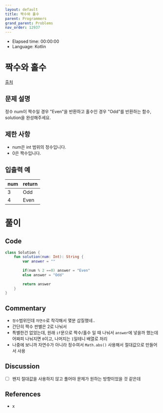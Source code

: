 ```yaml
---
layout: default
title: 짝수와 홀수
parent: Programmers
grand_parent: Problems
nav_order: 12937
---
```


- Elapsed time: 00:00:00
- Language: Kotlin

# 짝수와 홀수

[출처](https://programmers.co.kr/learn/courses/30/lessons/12937?language=kotlin)

## 문제 설명

정수 num이 짝수일 경우 "Even"을 반환하고 홀수인 경우 "Odd"를 반환하는 함수, solution을 완성해주세요.

## 제한 사항

- num은 int 범위의 정수입니다.
- 0은 짝수입니다.

## 입출력 예

| num | return |
| --- | ------ |
| 3   | Odd    |
| 4   | Even   |

# 풀이

## Code

``` kotlin
class Solution {
    fun solution(num: Int): String {
        var answer = ""
        
        if(num % 2 ==0) answer = "Even"
        else answer = "Odd"
        
        return answer
    }
}
```

## Commentary

- `정수`범위인데 `자연수`로 착각해서 몇분 삽질했네..
- 간단히 짝수 판별은 2로 나눠서
- 특별한건 없었는데, 원래 `if`문으로 짝수/홀수 일 때 나눠서 `answer`에 넣을까 했는데 어짜피 나눠지면 `0`이고, 나머지는 `1`일테니 배열로 처리
- 나중에 보니까 자연수가 아니라 정수여서 `Math.abs()` 사용해서 절대값으로 만들어서 사용

## Discussion

- [ ] 왠지 절대값을 사용하지 않고 풀어야 문제가 원하는 방향이었을 것 같은데

## References
- x